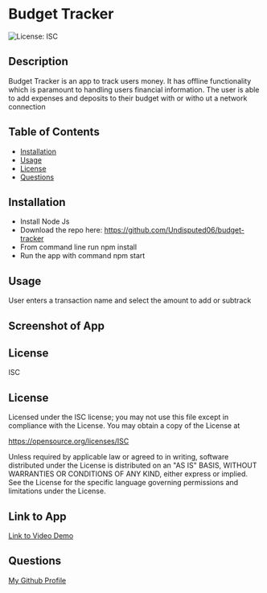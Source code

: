 
  # Budget Tracker
  ![License: ISC](https://img.shields.io/badge/License-ISC-blue.svg)  

  ## Description
  Budget Tracker is an app to track users money.  It has offline functionality which is paramount to  handling users financial information. The user is able to add expenses and deposits to their budget with or witho     ut a network connection

  ## Table of Contents
  * [Installation](#installation)
  * [Usage](#usage)
  * [License](#license)
  * [Questions](#questions)

  
  ## Installation
  * Install Node Js
  * Download the repo here: https://github.com/Undisputed06/budget-tracker
  * From command line run npm install
  * Run the app with command npm start

  ## Usage 
  User enters a transaction name and select the amount to add or subtrack 

  ## Screenshot of App



  ## License
  ISC

  ## License

  Licensed under the ISC license;
  you may not use this file except in compliance with the License.
  You may obtain a copy of the License at

  https://opensource.org/licenses/ISC

  Unless required by applicable law or agreed to in writing, software
  distributed under the License is distributed on an "AS IS" BASIS,
  WITHOUT WARRANTIES OR CONDITIONS OF ANY KIND, either express or implied.
  See the License for the specific language governing permissions and
  limitations under the License.

  ## Link to App

   [Link to Video Demo](https://blooming-fortress-51371.herokuapp.com/)

  ## Questions
  [My Github Profile](https://github.com/Undisputed06)
  
  
